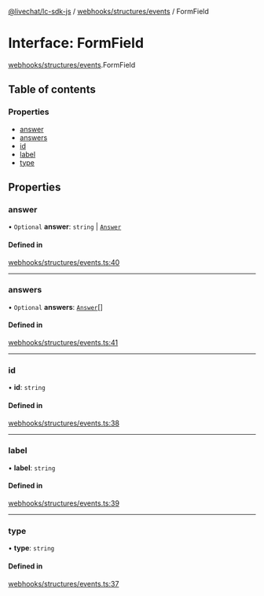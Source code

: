 [@livechat/lc-sdk-js](../README.md) / [webhooks/structures/events](../modules/webhooks_structures_events.md) / FormField

# Interface: FormField

[webhooks/structures/events](../modules/webhooks_structures_events.md).FormField

## Table of contents

### Properties

- [answer](webhooks_structures_events.FormField.md#answer)
- [answers](webhooks_structures_events.FormField.md#answers)
- [id](webhooks_structures_events.FormField.md#id)
- [label](webhooks_structures_events.FormField.md#label)
- [type](webhooks_structures_events.FormField.md#type)

## Properties

### answer

• `Optional` **answer**: `string` \| [`Answer`](webhooks_structures_events.Answer.md)

#### Defined in

[webhooks/structures/events.ts:40](https://github.com/livechat/lc-sdk-js/blob/a921f8a/src/webhooks/structures/events.ts#L40)

___

### answers

• `Optional` **answers**: [`Answer`](webhooks_structures_events.Answer.md)[]

#### Defined in

[webhooks/structures/events.ts:41](https://github.com/livechat/lc-sdk-js/blob/a921f8a/src/webhooks/structures/events.ts#L41)

___

### id

• **id**: `string`

#### Defined in

[webhooks/structures/events.ts:38](https://github.com/livechat/lc-sdk-js/blob/a921f8a/src/webhooks/structures/events.ts#L38)

___

### label

• **label**: `string`

#### Defined in

[webhooks/structures/events.ts:39](https://github.com/livechat/lc-sdk-js/blob/a921f8a/src/webhooks/structures/events.ts#L39)

___

### type

• **type**: `string`

#### Defined in

[webhooks/structures/events.ts:37](https://github.com/livechat/lc-sdk-js/blob/a921f8a/src/webhooks/structures/events.ts#L37)
